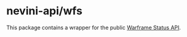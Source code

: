 # nevini-api/wfs
This package contains a wrapper for the public [Warframe Status API](https://docs.warframestat.us/).
